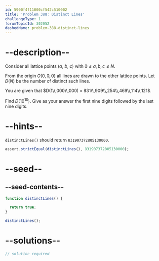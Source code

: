 ```yaml
---
id: 5900f4f11000cf542c510002
title: 'Problem 388: Distinct Lines'
challengeType: 1
forumTopicId: 302052
dashedName: problem-388-distinct-lines
---
```


# --description--

Consider all lattice points ($a$, $b$, $c$) with $0 ≤ a, b, c ≤ N$.

From the origin $O(0, 0, 0)$ all lines are drawn to the other lattice points. Let $D(N)$ be the number of distinct such lines.

You are given that $D(1\\,000\\,000) = 831\\,909\\,254\\,469\\,114\\,121$.

Find $D({10}^{10})$. Give as your answer the first nine digits followed by the last nine digits.

# --hints--

`distinctLines()` should return `831907372805130000`.

```js
assert.strictEqual(distinctLines(), 831907372805130000);
```

# --seed--

## --seed-contents--

```js
function distinctLines() {

  return true;
}

distinctLines();
```

# --solutions--

```js
// solution required
```
